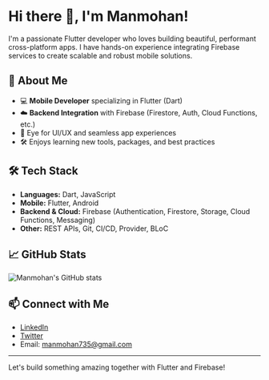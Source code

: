 # Hi there 👋, I'm Manmohan!

I'm a passionate Flutter developer who loves building beautiful, performant cross-platform apps. I have hands-on experience integrating Firebase services to create scalable and robust mobile solutions.

## 🚀 About Me

- 💻 **Mobile Developer** specializing in Flutter (Dart)
- ☁️ **Backend Integration** with Firebase (Firestore, Auth, Cloud Functions, etc.)
- 🎨 Eye for UI/UX and seamless app experiences
- 🛠️ Enjoys learning new tools, packages, and best practices

## 🛠️ Tech Stack

- **Languages:** Dart, JavaScript
- **Mobile:** Flutter, Android
- **Backend & Cloud:** Firebase (Authentication, Firestore, Storage, Cloud Functions, Messaging)
- **Other:** REST APIs, Git, CI/CD, Provider, BLoC

## 📈 GitHub Stats

![Manmohan's GitHub stats](https://github-readme-stats.vercel.app/api?username=manmohan735&show_icons=true&theme=radical)

## 📫 Connect with Me

- [LinkedIn](https://www.linkedin.com/in/manmohan735)
- [Twitter](https://twitter.com/manmohan735)
- Email: manmohan735@gmail.com

---

Let's build something amazing together with Flutter and Firebase!
